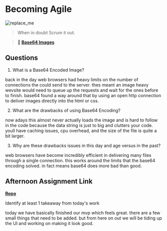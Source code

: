 # Becoming Agile

![replace_me](https://codeworks.blob.core.windows.net/public/assets/img/illustrations/placeholder.svg)

> When in doubt Scrum it out.

> **📖 [Base64 Images](https://codeworksacademy.com/fs-student-guide/resources/wk8-9/06-Base64)**

## Questions

1. What is a Base64 Encoded Image?

back in the day web browsers had heavy limits on the number of connections the could send to the server. thes meant an image heavy wevsite would need to queue up the requests and wait for the ones before to finish. base64 found a way around that by using an open http connection to deliver images directly into the html or css. 

2. What are the drawbacks of using Base64 Encoding?

now adays this almost never actually loads the image and is hard to follow in the code because the data string is just to big and clutters your code. youll have caching issues, cpu overhead, and the size of the file is quite a bit larger. 

3. Why are these drawbacks issues in this day and age versus in the past?

web browsers have become incredibly efficient in delivering many files through a single connection. this works around the limits that the base64 encoding solved. in fact means base64 does more bad than good. 

## Afternoon Assignment Link

**[Repo](https://github.com/kyleem20/gameCloset.git)**

Identify at least 1 takeaway from today's work

today we have basically finished our mvp which feels great. there are a few small things that need to be added. but from here on out we will be tiding up the UI and working on making it look good. 

